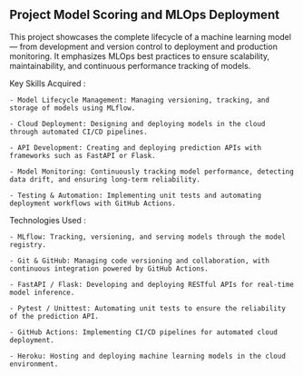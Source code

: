 ## Project Model Scoring and MLOps Deployment

This project showcases the complete lifecycle of a machine learning model — from development and version control to deployment and production monitoring. It emphasizes MLOps best practices to ensure scalability, maintainability, and continuous performance tracking of models.

Key Skills Acquired : 

    - Model Lifecycle Management: Managing versioning, tracking, and storage of models using MLflow.

    - Cloud Deployment: Designing and deploying models in the cloud through automated CI/CD pipelines.

    - API Development: Creating and deploying prediction APIs with frameworks such as FastAPI or Flask.

    - Model Monitoring: Continuously tracking model performance, detecting data drift, and ensuring long-term reliability.

    - Testing & Automation: Implementing unit tests and automating deployment workflows with GitHub Actions.


Technologies Used : 

    - MLflow: Tracking, versioning, and serving models through the model registry.

    - Git & GitHub: Managing code versioning and collaboration, with continuous integration powered by GitHub Actions.

    - FastAPI / Flask: Developing and deploying RESTful APIs for real-time model inference.

    - Pytest / Unittest: Automating unit tests to ensure the reliability of the prediction API.

    - GitHub Actions: Implementing CI/CD pipelines for automated cloud deployment.

    - Heroku: Hosting and deploying machine learning models in the cloud environment.
